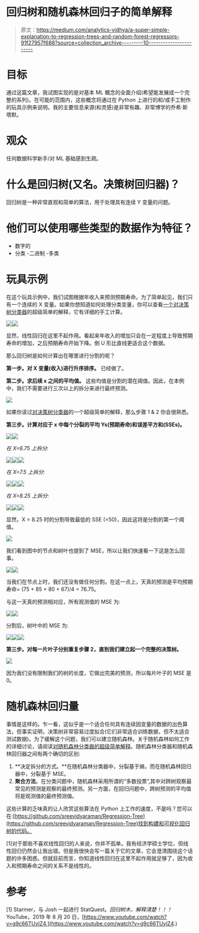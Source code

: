 # 回归树和随机森林回归子的简单解释

> 原文：<https://medium.com/analytics-vidhya/a-super-simple-explanation-to-regression-trees-and-random-forest-regressors-91f27957f688?source=collection_archive---------10----------------------->

# **目标**

通过这篇文章，我试图实现的是对基本 ML 概念的全面介绍(希望能发展成一个完整的系列)。在可能的范围内，这些概念将通过在 Python 上进行的和/或手工制作的玩具示例来说明。我的主要信息来源(和灵感)是非常有趣、非常博学的乔希·斯塔默。

# **观众**

任何数据科学新手/对 ML 基础感到生疏。

# **什么是回归树(又名。决策树回归器)？**

回归树是一种非常直观和简单的算法，用于处理具有连续 Y 变量的问题。

# **他们可以使用哪些类型的数据作为特征？**

*   数字的
*   分类
    -二进制
    -多类

# **玩具示例**

在这个玩具示例中，我们试图根据年收入来预测预期寿命。为了简单起见，我们只有一个连续的 X 变量。如果你想知道如何处理分类变量，你可以查看[一个对决策树分类器](https://lnkd.in/g8kyvcU)的超级简单的解释，它有详细的手工计算。

![](img/37f179326fd7a0bbbf9da04ed91bab0d.png)![](img/1cbdf6991e62b27503e6d850e01138a0.png)

显然，线性回归在这里不起作用。看起来年收入的增加只会在一定程度上导致预期寿命的增加，之后预期寿命开始下降。倒 U 形比直线更适合这个数据。

那么回归树是如何计算出在哪里进行分割的呢？

**第一步。对 X 变量(收入)进行升序排序。**
已经做了。

**第二步。求后续 x 之间的平均值。**
这些均值是分割的潜在阈值。因此，在本例中，我们不需要进行三次以上的拆分来进行最终预测。

![](img/ee248cca88d553ea8448482fb81b2850.png)

如果你读过[对决策树分类器](https://lnkd.in/g8kyvcU)的一个超级简单的解释，那么步骤 1 & 2 你会很熟悉。

**第三步。计算对应于 x 中每个分裂的平均 Ys(预期寿命)和误差平方和(SSEs)。**

![](img/3a8fde0340d5ac5224319c982a0fe617.png)![](img/b74a2444f92560925fb1d1e383b983d1.png)

*在 X=6.75 上拆分:*

![](img/31d342e02410f997ecf4981e39f3dfc7.png)![](img/a9fee64e6b02f05f9a76638378c7be12.png)![](img/38064b6d5dc25129a968cea15f3cc693.png)

*在 X=7.5 上拆分:*

![](img/bb7130c70fca92079300fcefef907d04.png)![](img/77139abffe8a887c8173be0e7188c253.png)![](img/6bb06a8b32ac49b0f7b2e1650e891f4c.png)

*在 X=8.25 上拆分:*

![](img/d2ec4237f43a9eaa8ac3779c7ac4e3be.png)![](img/00dbe3da4376968b170ed042e44743fc.png)![](img/12839236f1f5ac934829a0226dfff4e3.png)

显然，X = 8.25 时的分割导致最低的 SSE (=50)，因此这将是分割的第一个阈值。

![](img/6ceaf017d7c67531465a75d1a9877e53.png)

我们看到图中的节点和树叶也提到了 MSE，所以让我们快速看一下这是怎么回事。

![](img/95ac9af431632558e283e80b2520035d.png)![](img/b74a2444f92560925fb1d1e383b983d1.png)

当我们在节点上时，我们还没有做任何分割。在这一点上，天真的预测是平均预期寿命= (75 + 85 + 80 + 67)/4 = 76.75。

与这一天真的预测相对应，所有观测值的 MSE 为:

![](img/9f626a5d3c57f55da652e2d7e14a4506.png)![](img/609e323a6578db55164610a7ee748adb.png)

分割后，树叶中的 MSE 为:

![](img/7bdd7bf2ad825d6b62253c288baea8e0.png)![](img/10f5d47a3d185c8120546a5f9b40a9ad.png)![](img/911cce0870863c8eb5a8c7f9141b57b4.png)

**第三步。对每一片叶子分别重复步骤 2，直到我们建立起一个完整的决策树。**

![](img/afd74ac89810bceada1c36ce4d6a4ff4.png)

因为我们没有限制我们的树的长度，它做出完美的预测，所以每片叶子的 MSE 是 0。

# 随机森林回归量

事情是这样的。乍一看，这似乎是一个适合任何具有连续因变量的数据的出色算法，但事实证明，决策树非常容易过度拟合(它们非常适合训练数据，但不太适合测试数据)。为了缓解这个问题，我们可以建立随机森林。关于随机森林如何工作的详细讨论，请阅读[对随机森林分类器的超级简单解释](https://lnkd.in/gXKc3EE)。随机森林分类器和随机森林回归器之间有两个确切的区别:

1.  **决定拆分的方式。**在随机森林分类器中，分裂基于熵，而在随机森林回归器中，分裂基于 MSE。
2.  **聚合方法**。在分类问题中，随机森林采用所谓的“多数投票”,其中对跨树观察最常见的预测是观察的最终预测。另一方面，在回归问题中，跨树预测的平均值将是观测值的最终预测值。

这些计算的乏味真的让人欣赏这些算法在 Python 上工作的速度，不是吗？您可以在:[https://github.com/sreevidyaraman/Regression-Tree](https://github.com/sreevidyaraman/Regression-Tree)找到构建和可视化回归树的代码。

[1]对于那些不喜欢线性回归的人来说，你并不孤单。我有经济学硕士学位，但线性回归仍然会让我出错。但是我很快会写一篇关于它的文章，它会澄清围绕这个话题的许多困惑。但就目前而言，你知道线性回归在这里不起作用就足够了，因为收入和预期寿命之间的关系不是线性的。

# 参考

[1] Starmer，与 Josh 一起进行 StatQuest。*回归树木，解释清楚！！！* YouTube，2019 年 8 月 20 日，[https://www.youtube.com/watch?v=g9c66TUylZ4.](https://www.youtube.com/watch?v=g9c66TUylZ4.)